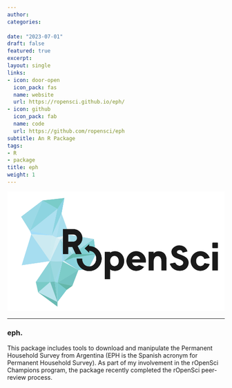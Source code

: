 ```yaml
---
author: 
categories:

date: "2023-07-01"
draft: false
featured: true
excerpt: 
layout: single
links:
- icon: door-open
  icon_pack: fas
  name: website
  url: https://ropensci.github.io/eph/
- icon: github
  icon_pack: fab
  name: code
  url: https://github.com/ropensci/eph
subtitle: An R Package
tags:
- R
- package
title: eph
weight: 1 
---
```


![eph](icon_lettering_color.png)



---

### eph.

This package includes tools to download and manipulate the Permanent Household Survey from Argentina (EPH is the Spanish acronym for Permanent Household Survey). As part of my involvement in the rOpenSci Champions program, the package recently completed the rOpenSci peer-review process.
